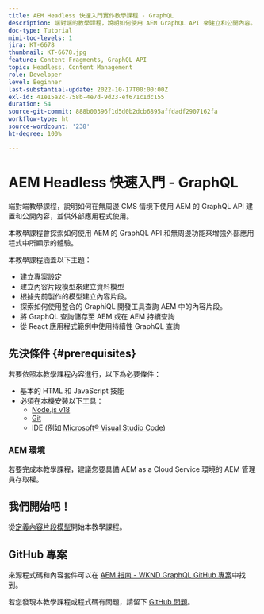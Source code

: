 ```yaml
---
title: AEM Headless 快速入門實作教學課程 - GraphQL
description: 端對端的教學課程，說明如何使用 AEM GraphQL API 來建立和公開內容。
doc-type: Tutorial
mini-toc-levels: 1
jira: KT-6678
thumbnail: KT-6678.jpg
feature: Content Fragments, GraphQL API
topic: Headless, Content Management
role: Developer
level: Beginner
last-substantial-update: 2022-10-17T00:00:00Z
exl-id: 41e15a2c-758b-4e7d-9d23-ef671c1dc155
duration: 54
source-git-commit: 888b00396f1d5d0b2dcb6895affdadf2907162fa
workflow-type: ht
source-wordcount: '238'
ht-degree: 100%

---
```


# AEM Headless 快速入門 - GraphQL 

端對端教學課程，說明如何在無周邊 CMS 情境下使用 AEM 的 GraphQL API 建置和公開內容，並供外部應用程式使用。

本教學課程會探索如何使用 AEM 的 GraphQL API 和無周邊功能來增強外部應用程式中所顯示的體驗。

本教學課程涵蓋以下主題：

* 建立專案設定
* 建立內容片段模型來建立資料模型
* 根據先前製作的模型建立內容片段。
* 探索如何使用整合的 GraphiQL 開發工具查詢 AEM 中的內容片段。
* 將 GraphQL 查詢儲存至 AEM 或在 AEM 持續查詢
* 從 React 應用程式範例中使用持續性 GraphQL 查詢

## 先決條件 {#prerequisites}

若要依照本教學課程內容進行，以下為必要條件：

* 基本的 HTML 和 JavaScript 技能
* 必須在本機安裝以下工具：
   * [Node.js v18](https://nodejs.org/)
   * [Git](https://git-scm.com/)
   * IDE (例如 [Microsoft® Visual Studio Code](https://code.visualstudio.com/))

### AEM 環境

若要完成本教學課程，建議您要具備 AEM as a Cloud Service 環境的 AEM 管理員存取權。

## 我們開始吧！

從[定義內容片段模型](content-fragment-models.md)開始本教學課程。

## GitHub 專案

來源程式碼和內容套件可以在 [AEM 指南 - WKND GraphQL GitHub 專案](https://github.com/adobe/aem-guides-wknd-graphql)中找到。

若您發現本教學課程或程式碼有問題，請留下 [GitHub 問題](https://github.com/adobe/aem-guides-wknd-graphql/issues)。
